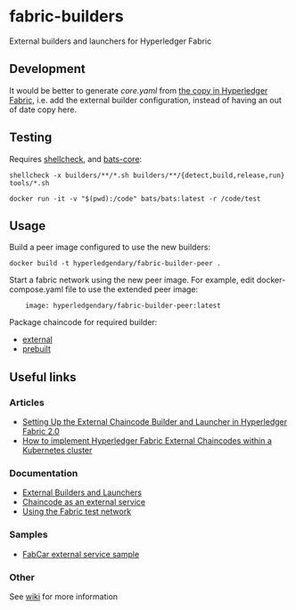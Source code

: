 # fabric-builders

External builders and launchers for Hyperledger Fabric

## Development

It would be better to generate _core.yaml_ from [the copy in Hyperledger Fabric](https://github.com/hyperledger/fabric/blob/master/sampleconfig/core.yaml), i.e. add the external builder configuration, instead of having an out of date copy here.

## Testing

Requires [shellcheck](https://www.shellcheck.net/), and [bats-core](https://github.com/bats-core/bats-core):

```
shellcheck -x builders/**/*.sh builders/**/{detect,build,release,run} tools/*.sh
```

```
docker run -it -v "$(pwd):/code" bats/bats:latest -r /code/test
```

## Usage

Build a peer image configured to use the new builders:

```
docker build -t hyperledgendary/fabric-builder-peer .
```

Start a fabric network using the new peer image. For example, edit docker-compose.yaml file to use the extended peer image:

```
    image: hyperledgendary/fabric-builder-peer:latest
```

Package chaincode for required builder:

- [external](./builders/external/README.md)
- [prebuilt](./builders/prebuilt/README.md)

## Useful links

### Articles

- [Setting Up the External Chaincode Builder and Launcher in Hyperledger Fabric 2.0](https://medium.com/@robinklemens/setting-up-the-external-chaincode-builder-and-launcher-in-hyperledger-fabric-2-0-b17f43a3d8ed)
- [How to implement Hyperledger Fabric External Chaincodes within a Kubernetes cluster](https://medium.com/@pau.aragones/how-to-implement-hyperledger-fabric-external-chaincodes-within-a-kubernetes-cluster-fd01d7544523)

### Documentation

- [External Builders and Launchers](https://hyperledger-fabric.readthedocs.io/en/release-2.0/cc_launcher.html)
- [Chaincode as an external service](https://hyperledger-fabric.readthedocs.io/en/release-2.0/cc_service.html)
- [Using the Fabric test network](https://hyperledger-fabric.readthedocs.io/en/release-2.0/test_network.html)

### Samples

- [FabCar external service sample](https://github.com/jt-nti/fabric-samples/tree/external-fabcar/chaincode/fabcar/external)

### Other

See [wiki](https://github.com/hyperledgendary/fabric-builders/wiki) for more information
